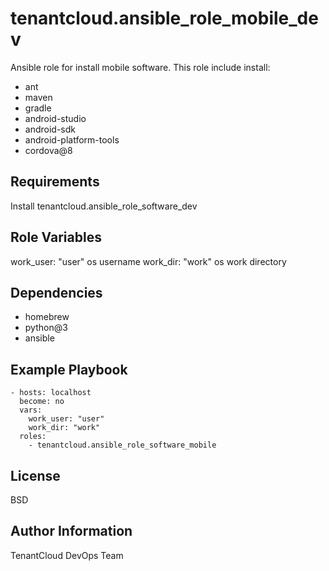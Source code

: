 tenantcloud.ansible_role_mobile_dev
=========

Ansible role for install mobile software. This role include install:

  - ant
  - maven
  - gradle
  - android-studio
  - android-sdk
  - android-platform-tools
  - cordova@8

Requirements
------------

Install tenantcloud.ansible_role_software_dev

Role Variables
--------------

work_user: "user" os username
work_dir: "work" os work directory

Dependencies
------------

  - homebrew
  - python@3
  - ansible

Example Playbook
----------------

    - hosts: localhost
      become: no
      vars:
        work_user: "user"
        work_dir: "work"
      roles:
        - tenantcloud.ansible_role_software_mobile

License
-------

BSD

Author Information
------------------

TenantCloud DevOps Team

